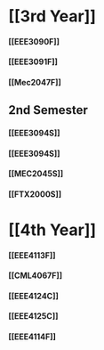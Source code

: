 
# [[3rd Year]]
#### [[EEE3090F]]
#### [[EEE3091F]]
#### [[Mec2047F]]

## 2nd Semester
#### [[EEE3094S]]
#### [[EEE3094S]]
#### [[MEC2045S]]
#### [[FTX2000S]]
# [[4th Year]]
#### [[EEE4113F]]
#### [[CML4067F]]
#### [[EEE4124C]]
#### [[EEE4125C]]
#### [[EEE4114F]]


